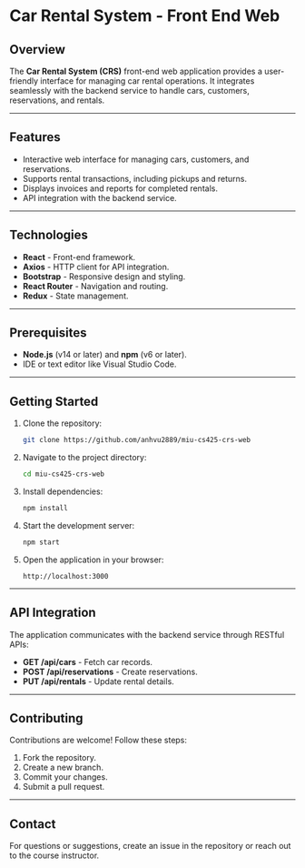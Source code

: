 # Car Rental System - Front End Web

## Overview
The **Car Rental System (CRS)** front-end web application provides a user-friendly interface for managing car rental operations. It integrates seamlessly with the backend service to handle cars, customers, reservations, and rentals.

---

## Features
- Interactive web interface for managing cars, customers, and reservations.
- Supports rental transactions, including pickups and returns.
- Displays invoices and reports for completed rentals.
- API integration with the backend service.

---

## Technologies
- **React** - Front-end framework.
- **Axios** - HTTP client for API integration.
- **Bootstrap** - Responsive design and styling.
- **React Router** - Navigation and routing.
- **Redux** - State management.

---

## Prerequisites
- **Node.js** (v14 or later) and **npm** (v6 or later).
- IDE or text editor like Visual Studio Code.

---

## Getting Started
1. Clone the repository:
   ```bash
   git clone https://github.com/anhvu2889/miu-cs425-crs-web
   ```
2. Navigate to the project directory:
   ```bash
   cd miu-cs425-crs-web
   ```
3. Install dependencies:
   ```bash
   npm install
   ```
4. Start the development server:
   ```bash
   npm start
   ```
5. Open the application in your browser:
   ```
   http://localhost:3000
   ```

---

## API Integration
The application communicates with the backend service through RESTful APIs:
- **GET /api/cars** - Fetch car records.
- **POST /api/reservations** - Create reservations.
- **PUT /api/rentals** - Update rental details.

---

## Contributing
Contributions are welcome! Follow these steps:
1. Fork the repository.
2. Create a new branch.
3. Commit your changes.
4. Submit a pull request.

---

## Contact
For questions or suggestions, create an issue in the repository or reach out to the course instructor.

